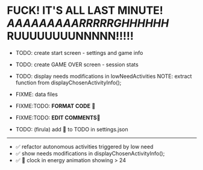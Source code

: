 # **FUCK!** IT'S ALL LAST MINUTE! *AAAAAAAAARRRRRGHHHHHH* RUUUUUUUUNNNNN!!!!!

+ TODO: create start screen - settings and game info
+ TODO: create GAME OVER screen - session stats
+ TODO: display needs modifications in lowNeedActivities NOTE: extract function from displayChosenActivityInfo();

+ FIXME: data files

+ FIXME:TODO: **FORMAT CODE** 📌
+ FIXME:TODO: **EDIT COMMENTS**📌

+ TODO: (firula) add 🚨 to TODO in settings.json

---

+ ✅ refactor autonomous activities triggered by low need
+ ✅ show needs modifications in displayChosenActivityInfo();
+ ✅ 🐞 clock in energy animation showing > 24

<!-- ## BM: CODE 

+ ✅ create function for automated needs update
+ ✅ activities triggered by low need

---

## BM: STRUCTURE

+ ✅ low need activity screen

---

## BM: IDEAS

+ OPTIONAL: "play how many days?"
+ OPTIONAL: daily report

+ ✅ ASCII art for activity "animation"0 (https://www.asciiart.eu)

--- -->
